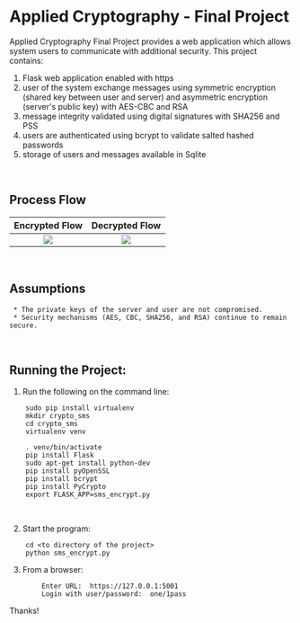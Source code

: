 # Applied Cryptography - Final Project

  Applied Cryptography Final Project provides a web application which allows system users to communicate with additional security.  This project contains:
  1) Flask web application enabled with https
  2) user of the system exchange messages using symmetric encryption (shared key between user and server) and asymmetric encryption (server's public key) with AES-CBC and RSA
  3) message integrity validated using digital signatures with SHA256 and PSS
  4) users are authenticated using bcrypt to validate salted hashed passwords
  5) storage of users and messages available in Sqlite
<BR>


## Process Flow
Encrypted Flow             |  Decrypted Flow
:-------------------------:|:-------------------------:
![](https://raw.githubusercontent.com/ceinfo/AppliedCryptography-FinalProject/master/images/cryptoFinalEncryptFlow.png)<BR>  |  ![](https://raw.githubusercontent.com/ceinfo/AppliedCryptography-FinalProject/master/images/cryptoFinalDecryptFlow.png) 
<BR>


## Assumptions
```
 * The private keys of the server and user are not compromised.
 * Security mechanisms (AES, CBC, SHA256, and RSA) continue to remain secure.
```
<BR>

## Running the Project:
1) Run the following on the command line:
```
	sudo pip install virtualenv
	mkdir crypto_sms
	cd crypto_sms
	virtualenv venv
	
	. venv/bin/activate
	pip install Flask
	sudo apt-get install python-dev	
	pip install pyOpenSSL
	pip install bcrypt
	pip install PyCrypto
	export FLASK_APP=sms_encrypt.py
```
<BR>

2) Start the program:
```
	cd <to directory of the project>
	python sms_encrypt.py
```

3) From a browser:
```
        Enter URL:  https://127.0.0.1:5001
        Login with user/password:  one/1pass
```

Thanks!
